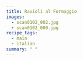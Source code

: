 ```yaml
---
title: Ravioli al Formaggio
images:
  - scan0102_002.jpg
  - scan0102_000.jpg
recipe_tags:
  - main
  - italian
summary: " "
---
```

